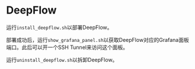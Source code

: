 # DeepFlow

运行`install_deepflow.sh`以部署DeepFlow。

部署成功后，运行`show_grafana_panel.sh`以获取DeepFlow对应的Grafana面板端口。此后可以开一个SSH Tunnel来访问这个面板。

运行`uninstall_deepflow.sh`以拆卸DeepFlow。
